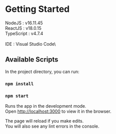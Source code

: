 # Getting Started

NodeJS     : v16.11.45\
ReactJS    : v18.0.15\
TypeScript : v4.7.4\
\
IDE : Visual Studio Code\

## Available Scripts

In the project directory, you can run:

### `npm install`
### `npm start`

Runs the app in the development mode.\
Open [http://localhost:3000](http://localhost:3000) to view it in the browser.

The page will reload if you make edits.\
You will also see any lint errors in the console.
